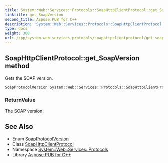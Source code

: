 ```yaml
---
title: System::Web::Services::Protocols::SoapHttpClientProtocol::get_SoapVersion method
linktitle: get_SoapVersion
second_title: Aspose.PUB for C++
description: 'System::Web::Services::Protocols::SoapHttpClientProtocol::get_SoapVersion method. Gets the SOAP version in C++.'
type: docs
weight: 300
url: /cpp/system.web.services.protocols/soaphttpclientprotocol/get_soapversion/
---
```

## SoapHttpClientProtocol::get_SoapVersion method


Gets the SOAP version.

```cpp
SoapProtocolVersion System::Web::Services::Protocols::SoapHttpClientProtocol::get_SoapVersion()
```


### ReturnValue

The SOAP version.

## See Also

* Enum [SoapProtocolVersion](../../soapprotocolversion/)
* Class [SoapHttpClientProtocol](../)
* Namespace [System::Web::Services::Protocols](../../)
* Library [Aspose.PUB for C++](../../../)
